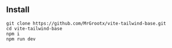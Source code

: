 


## Install

```
git clone https://github.com/MrGrootx/vite-tailwind-base.git 
cd vite-tailwind-base
npm i
npm run dev
```
